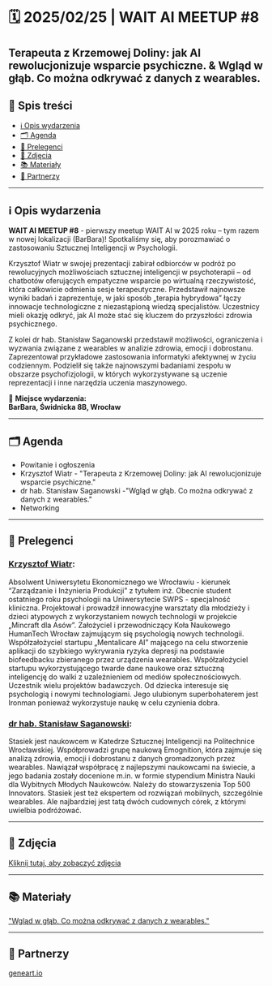 # 🗓️ 2025/02/25 | WAIT AI MEETUP #8

## Terapeuta z Krzemowej Doliny: jak AI rewolucjonizuje wsparcie psychiczne. & Wgląd w głąb. Co można odkrywać z danych z wearables.

## 📌 Spis treści  
- [ℹ️ Opis wydarzenia](#-opis-wydarzenia)  
- [🗂️ Agenda](#-agenda)
- [👤 Prelegenci](#-prelegenci)    
- [📸 Zdjęcia](#-zdjęcia)
- [📚 Materiały](#-materiały)  
- [🤝 Partnerzy](#-partnerzy)  

---

## ℹ️ Opis wydarzenia

**WAIT AI MEETUP #8** - pierwszy meetup WAIT AI w 2025 roku – tym razem w nowej lokalizacji (BarBara)! Spotkaliśmy się, aby porozmawiać o zastosowaniu Sztucznej Inteligencji w Psychologii.

Krzysztof Wiatr w swojej prezentacji zabirał odbiorców w podróż po rewolucyjnych możliwościach sztucznej inteligencji w psychoterapii – od chatbotów oferujących empatyczne wsparcie po wirtualną rzeczywistość, która całkowicie odmienia sesje terapeutyczne. Przedstawił najnowsze wyniki badań i zaprezentuje, w jaki sposób „terapia hybrydowa” łączy innowacje technologiczne z niezastąpioną wiedzą specjalistów. Uczestnicy mieli okazję odkryć, jak AI może stać się kluczem do przyszłości zdrowia psychicznego.

Z kolei dr hab. Stanisław Saganowski przedstawił możliwości, ograniczenia i wyzwania związane z wearables w analizie zdrowia, emocji i dobrostanu. Zaprezentował przykładowe zastosowania informatyki afektywnej w życiu codziennym. Podzielił się także najnowszymi badaniami zespołu w obszarze psychofizjologii, w których wykorzystywane są uczenie reprezentacji i inne narzędzia uczenia maszynowego.

📍 **Miejsce wydarzenia:**  
**BarBara, Świdnicka 8B, Wrocław**  

---

## 🗂️ Agenda

- Powitanie i ogłoszenia
- Krzysztof Wiatr - "Terapeuta z Krzemowej Doliny: jak AI rewolucjonizuje wsparcie psychiczne."
- dr hab. Stanisław Saganowski -"Wgląd w głąb. Co można odkrywać z danych z wearables."
- Networking

---

## 👤 Prelegenci

### [Krzysztof Wiatr](https://www.linkedin.com/in/krzysztof-wiatr-/):
Absolwent Uniwersytetu Ekonomicznego we Wrocławiu - kierunek “Zarządzanie i Inżynieria Produkcji” z tytułem inż. Obecnie student ostatniego roku psychologii na Uniwersytecie SWPS - specjalność kliniczna. Projektował i prowadził innowacyjne warsztaty dla młodzieży i dzieci atypowych z wykorzystaniem nowych technologii w projekcie „Mincraft dla Asów”. Założyciel i przewodniczący Koła Naukowego HumanTech Wrocław zajmującym się psychologią nowych technologii. Współzałożyciel startupu „Mentalicare AI” mającego na celu stworzenie aplikacji do szybkiego wykrywania ryzyka depresji na podstawie biofeedbacku zbieranego przez urządzenia wearables. Współzałożyciel startupu wykorzystującego twarde dane naukowe oraz sztuczną inteligencję do walki z uzależnieniem od mediów społecznościowych. Uczestnik wielu projektów badawczych. Od dziecka interesuje się psychologią i nowymi technologiami. Jego ulubionym superbohaterem jest Ironman ponieważ wykorzystuje naukę w celu czynienia dobra.

### [dr hab. Stanisław Saganowski](https://www.linkedin.com/in/ssaganowski/):
Stasiek jest naukowcem w Katedrze Sztucznej Inteligencji na Politechnice Wrocławskiej. Współprowadzi grupę naukową Emognition, która zajmuje się analizą zdrowia, emocji i dobrostanu z danych gromadzonych przez wearables. Nawiązał współpracę z najlepszymi naukowcami na świecie, a jego badania zostały docenione m.in. w formie stypendium Ministra Nauki dla Wybitnych Młodych Naukowców. Należy do stowarzyszenia Top 500 Innovators. Stasiek jest też ekspertem od rozwiązań mobilnych, szczególnie wearables. Ale najbardziej jest tatą dwóch cudownych córek, z którymi uwielbia podróżować.

---

## 📸 Zdjęcia
[Kliknij tutaj, aby zobaczyć zdjęcia](https://photos.app.goo.gl/5LPkeWDfBm4HQkeK8)

---

## 📚 Materiały
["Wgląd w głąb. Co można odkrywać z danych z wearables."](https://drive.google.com/file/d/1s_vWOTelaGNf8pmrd79DwSZQVei3rANj/view?usp=drive_link)

---

## 🤝 Partnerzy
[geneart.io](https://www.linkedin.com/company/geneart/)